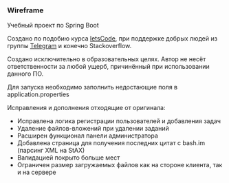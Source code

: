 ### Wireframe
Учебный проект по Spring Boot

Создано по подобию курса [letsCode](https://youtube.com/letsCodeDru), при поддержке добрых людей из группы [Telegram](https://t.me/joinchat/FeiP9xEhqHajfqhLr4z-Nw) и конечно Stackoverflow.

Создано исключительно в образовательных целях. Автор не несёт ответственности за любой ущерб, причинённый при использовании данного ПО.

Для запуска необходимо заполнить недостающие поля в application.properties

Исправления и дополнения отходящие от оригинала:
- Исправлена логика регистрации пользователей и добавления задач
- Удаление файлов-вложений при удалении заданий
- Расширен функционал панели администратора
- Добавлена страница для получения последних цитат с bash.im (парсинг XML на StAX)
- Валидацией покрыто больше мест
- Ограничен размер загружаемых файлов как на стороне клиента, так и на сервере
